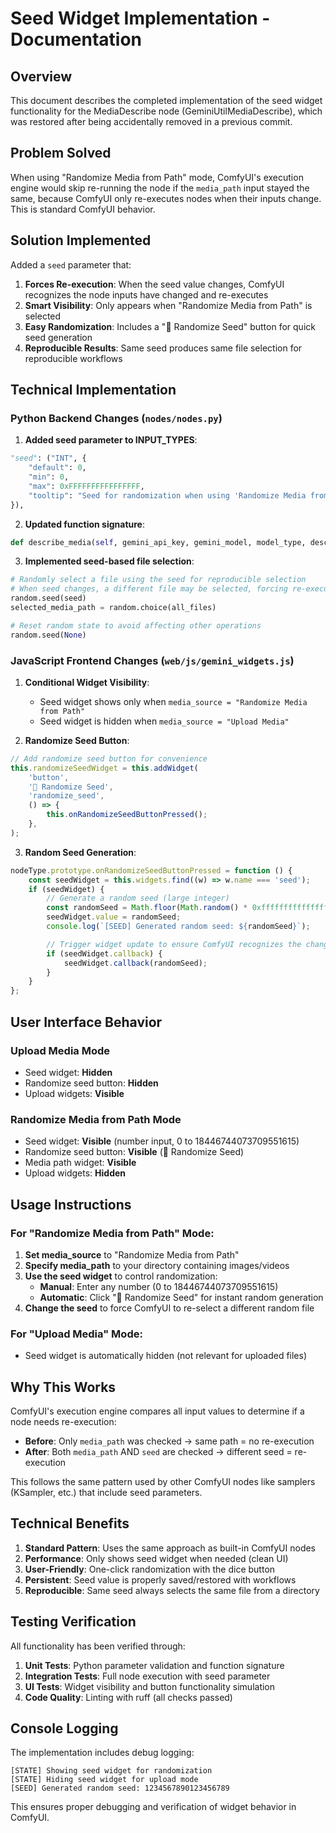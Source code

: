 # Seed Widget Implementation - Documentation

## Overview

This document describes the completed implementation of the seed widget functionality for the MediaDescribe node (GeminiUtilMediaDescribe), which was restored after being accidentally removed in a previous commit.

## Problem Solved

When using "Randomize Media from Path" mode, ComfyUI's execution engine would skip re-running the node if the `media_path` input stayed the same, because ComfyUI only re-executes nodes when their inputs change. This is standard ComfyUI behavior.

## Solution Implemented

Added a `seed` parameter that:

1. **Forces Re-execution**: When the seed value changes, ComfyUI recognizes the node inputs have changed and re-executes
2. **Smart Visibility**: Only appears when "Randomize Media from Path" is selected
3. **Easy Randomization**: Includes a "🎲 Randomize Seed" button for quick seed generation
4. **Reproducible Results**: Same seed produces same file selection for reproducible workflows

## Technical Implementation

### Python Backend Changes (`nodes/nodes.py`)

1. **Added seed parameter to INPUT_TYPES**:

```python
"seed": ("INT", {
    "default": 0,
    "min": 0,
    "max": 0xFFFFFFFFFFFFFFFF,
    "tooltip": "Seed for randomization when using 'Randomize Media from Path'. Use different seeds to force re-execution."
}),
```

2. **Updated function signature**:

```python
def describe_media(self, gemini_api_key, gemini_model, model_type, description_mode, prefix_text, media_source, media_type, seed, image=None, ...):
```

3. **Implemented seed-based file selection**:

```python
# Randomly select a file using the seed for reproducible selection
# When seed changes, a different file may be selected, forcing re-execution
random.seed(seed)
selected_media_path = random.choice(all_files)

# Reset random state to avoid affecting other operations
random.seed(None)
```

### JavaScript Frontend Changes (`web/js/gemini_widgets.js`)

1. **Conditional Widget Visibility**:
    - Seed widget shows only when `media_source = "Randomize Media from Path"`
    - Seed widget is hidden when `media_source = "Upload Media"`

2. **Randomize Seed Button**:

```javascript
// Add randomize seed button for convenience
this.randomizeSeedWidget = this.addWidget(
    'button',
    '🎲 Randomize Seed',
    'randomize_seed',
    () => {
        this.onRandomizeSeedButtonPressed();
    },
);
```

3. **Random Seed Generation**:

```javascript
nodeType.prototype.onRandomizeSeedButtonPressed = function () {
    const seedWidget = this.widgets.find((w) => w.name === 'seed');
    if (seedWidget) {
        // Generate a random seed (large integer)
        const randomSeed = Math.floor(Math.random() * 0xffffffffffffffff);
        seedWidget.value = randomSeed;
        console.log(`[SEED] Generated random seed: ${randomSeed}`);

        // Trigger widget update to ensure ComfyUI recognizes the change
        if (seedWidget.callback) {
            seedWidget.callback(randomSeed);
        }
    }
};
```

## User Interface Behavior

### Upload Media Mode

- Seed widget: **Hidden**
- Randomize seed button: **Hidden**
- Upload widgets: **Visible**

### Randomize Media from Path Mode

- Seed widget: **Visible** (number input, 0 to 18446744073709551615)
- Randomize seed button: **Visible** (🎲 Randomize Seed)
- Media path widget: **Visible**
- Upload widgets: **Hidden**

## Usage Instructions

### For "Randomize Media from Path" Mode:

1. **Set media_source** to "Randomize Media from Path"
2. **Specify media_path** to your directory containing images/videos
3. **Use the seed widget** to control randomization:
    - **Manual**: Enter any number (0 to 18446744073709551615)
    - **Automatic**: Click "🎲 Randomize Seed" for instant random generation
4. **Change the seed** to force ComfyUI to re-select a different random file

### For "Upload Media" Mode:

- Seed widget is automatically hidden (not relevant for uploaded files)

## Why This Works

ComfyUI's execution engine compares all input values to determine if a node needs re-execution:

- **Before**: Only `media_path` was checked → same path = no re-execution
- **After**: Both `media_path` AND `seed` are checked → different seed = re-execution

This follows the same pattern used by other ComfyUI nodes like samplers (KSampler, etc.) that include seed parameters.

## Technical Benefits

1. **Standard Pattern**: Uses the same approach as built-in ComfyUI nodes
2. **Performance**: Only shows seed widget when needed (clean UI)
3. **User-Friendly**: One-click randomization with the dice button
4. **Persistent**: Seed value is properly saved/restored with workflows
5. **Reproducible**: Same seed always selects the same file from a directory

## Testing Verification

All functionality has been verified through:

1. **Unit Tests**: Python parameter validation and function signature
2. **Integration Tests**: Full node execution with seed parameter
3. **UI Tests**: Widget visibility and button functionality simulation
4. **Code Quality**: Linting with ruff (all checks passed)

## Console Logging

The implementation includes debug logging:

```
[STATE] Showing seed widget for randomization
[STATE] Hiding seed widget for upload mode
[SEED] Generated random seed: 1234567890123456789
```

This ensures proper debugging and verification of widget behavior in ComfyUI.

